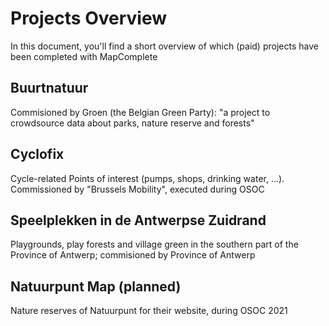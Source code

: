 # Projects Overview

In this document, you'll find a short overview of which (paid) projects have been completed with MapComplete

## Buurtnatuur

Commisioned by Groen (the Belgian Green Party): "a project to crowdsource data about parks, nature reserve and forests"

## Cyclofix

Cycle-related Points of interest (pumps, shops, drinking water, ...). Commissioned by "Brussels Mobility", executed during OSOC

## Speelplekken in de Antwerpse Zuidrand

Playgrounds, play forests and village green in the southern part of the Province of Antwerp; commisioned by Province of Antwerp

## Natuurpunt Map (planned)

Nature reserves of Natuurpunt for their website, during OSOC 2021
